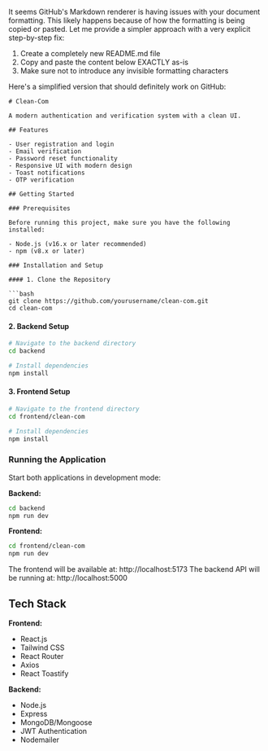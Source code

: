 It seems GitHub's Markdown renderer is having issues with your document formatting. This likely happens because of how the formatting is being copied or pasted. Let me provide a simpler approach with a very explicit step-by-step fix:

1. Create a completely new README.md file
2. Copy and paste the content below EXACTLY as-is
3. Make sure not to introduce any invisible formatting characters

Here's a simplified version that should definitely work on GitHub:

```
# Clean-Com

A modern authentication and verification system with a clean UI.

## Features

- User registration and login
- Email verification
- Password reset functionality
- Responsive UI with modern design
- Toast notifications
- OTP verification

## Getting Started

### Prerequisites

Before running this project, make sure you have the following installed:

- Node.js (v16.x or later recommended)
- npm (v8.x or later)

### Installation and Setup

#### 1. Clone the Repository

```bash
git clone https://github.com/yourusername/clean-com.git
cd clean-com
```

#### 2. Backend Setup

```bash
# Navigate to the backend directory
cd backend

# Install dependencies
npm install
```

#### 3. Frontend Setup

```bash
# Navigate to the frontend directory
cd frontend/clean-com

# Install dependencies
npm install
```

### Running the Application

Start both applications in development mode:

**Backend:**
```bash
cd backend
npm run dev
```

**Frontend:**
```bash
cd frontend/clean-com
npm run dev
```

The frontend will be available at: http://localhost:5173
The backend API will be running at: http://localhost:5000

## Tech Stack

**Frontend:**
- React.js
- Tailwind CSS
- React Router
- Axios
- React Toastify

**Backend:**
- Node.js
- Express
- MongoDB/Mongoose
- JWT Authentication
- Nodemailer
```

